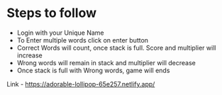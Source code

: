 # Steps to follow 

- Login with your Unique Name
- To Enter multiple words click on enter button
- Correct Words will count, once stack is full. Score and multiplier will increase 
- Wrong words will remain in stack and multiplier will decrease
- Once stack is full with Wrong words, game will ends


Link - https://adorable-lollipop-65e257.netlify.app/
